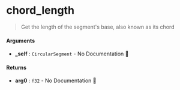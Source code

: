 # chord\_length

>  Get the length of the segment's base, also known as its chord

#### Arguments

- **\_self** : `CircularSegment` \- No Documentation 🚧

#### Returns

- **arg0** : `f32` \- No Documentation 🚧